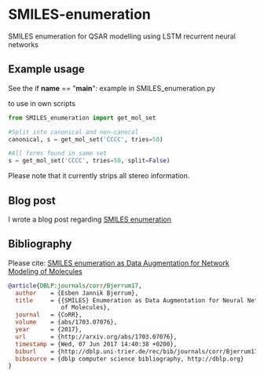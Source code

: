 # SMILES-enumeration
SMILES enumeration for QSAR modelling using LSTM recurrent neural networks


## Example usage
See the if __name__ == "__main__": example in SMILES_enumeration.py

to use in own scripts

```python
from SMILES_enumeration import get_mol_set

#Split into canonical and non-canocal
canonical, s = get_mol_set('CCCC', tries=50)

#All forms found in same set
s = get_mol_set('CCCC', tries=50, split=False)
```

Please note that it currently strips all stereo information.

## Blog post

I wrote a blog post regarding [SMILES enumeration](http://www.wildcardconsulting.dk/useful-information/smiles-enumeration-as-data-augmentation-for-molecular-neural-networks/)


## Bibliography

Please cite: [SMILES enumeration as Data Augmentation for Network Modeling of Molecules](https://arxiv.org/abs/1703.07076)

```bibtex
@article{DBLP:journals/corr/Bjerrum17,
  author    = {Esben Jannik Bjerrum},
  title     = {{SMILES} Enumeration as Data Augmentation for Neural Network Modeling
               of Molecules},
  journal   = {CoRR},
  volume    = {abs/1703.07076},
  year      = {2017},
  url       = {http://arxiv.org/abs/1703.07076},
  timestamp = {Wed, 07 Jun 2017 14:40:38 +0200},
  biburl    = {http://dblp.uni-trier.de/rec/bib/journals/corr/Bjerrum17},
  bibsource = {dblp computer science bibliography, http://dblp.org}
}
```


